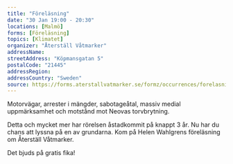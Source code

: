 ```yaml
---
title: "Föreläsning"
date: "30 Jan 19:00 - 20:30"
locations: [Malmö]
forms: [Föreläsning]
topics: [Klimatet]
organizer: "Återställ Våtmarker"
addressName:
streetAddress: "Köpmansgatan 5"
postalCode: "21445"
addressRegion:
addressCountry: "Sweden"
source: https://forms.aterstallvatmarker.se/formz/occurrences/forelasning-malmo-2025-01-30/registrations/new
---
```

Motorvägar, arrester i mängder, sabotageåtal, massiv medial uppmärksamhet och motstånd mot Neovas torvbrytning.



Detta och mycket mer har rörelsen åstadkommit på knappt 3 år. Nu har du chans att lyssna på en av grundarna. Kom på Helen Wahlgrens föreläsning om Återställ Våtmarker.



Det bjuds på gratis fika!
